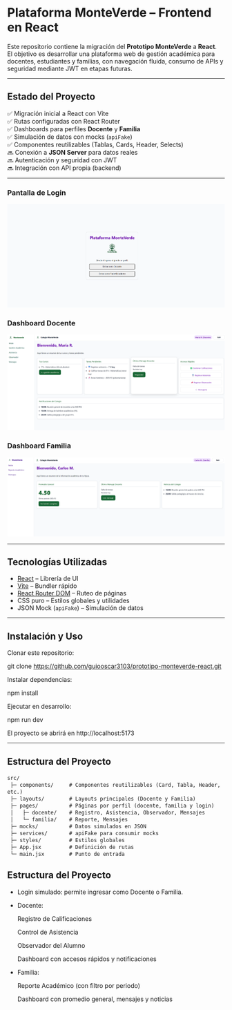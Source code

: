 #  Plataforma MonteVerde – Frontend en React

Este repositorio contiene la migración del **Prototipo MonteVerde** a **React**.  
El objetivo es desarrollar una plataforma web de gestión académica para docentes, estudiantes y familias, con navegación fluida, consumo de APIs y seguridad mediante JWT en etapas futuras.

---

##  Estado del Proyecto

✅ Migración inicial a React con Vite  
✅ Rutas configuradas con React Router  
✅ Dashboards para perfiles **Docente** y **Familia**  
✅ Simulación de datos con mocks (`apiFake`)  
✅ Componentes reutilizables (Tablas, Cards, Header, Selects)  
🔜 Conexión a **JSON Server** para datos reales  
🔜 Autenticación y seguridad con JWT  
🔜 Integración con API propia (backend)

---

### Pantalla de Login
![Login](public/screenshots/login.png)

### Dashboard Docente
![Docente](public/screenshots/docente-dashboard.png)

### Dashboard Familia
![Familia](public/screenshots/familia-dashboard.png)

---

##  Tecnologías Utilizadas

- [React](https://react.dev/) – Librería de UI
- [Vite](https://vitejs.dev/) – Bundler rápido
- [React Router DOM](https://reactrouter.com/) – Ruteo de páginas
- CSS puro – Estilos globales y utilidades
- JSON Mock (`apiFake`) – Simulación de datos

---

##  Instalación y Uso

Clonar este repositorio:

git clone https://github.com/guiooscar3103/prototipo-monteverde-react.git


Instalar dependencias:

npm install


Ejecutar en desarrollo:

npm run dev


El proyecto se abrirá en http://localhost:5173

---
##  Estructura del Proyecto

```plaintext
src/
 ├─ components/     # Componentes reutilizables (Card, Tabla, Header, etc.)
 ├─ layouts/        # Layouts principales (Docente y Familia)
 ├─ pages/          # Páginas por perfil (docente, familia y login)
 │   ├─ docente/    # Registro, Asistencia, Observador, Mensajes
 │   └─ familia/    # Reporte, Mensajes
 ├─ mocks/          # Datos simulados en JSON
 ├─ services/       # apiFake para consumir mocks
 ├─ styles/         # Estilos globales
 ├─ App.jsx         # Definición de rutas
 └─ main.jsx        # Punto de entrada
```


##  Estructura del Proyecto

- Login simulado: permite ingresar como Docente o Familia.

- Docente:

    Registro de Calificaciones

    Control de Asistencia

    Observador del Alumno

    Dashboard con accesos rápidos y notificaciones

- Familia:

    Reporte Académico (con filtro por periodo)

    Dashboard con promedio general, mensajes y noticias